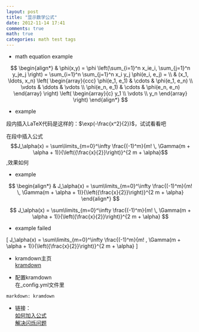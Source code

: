 ```yaml
---
layout: post
title: "显示数学公式"
date: 2012-11-14 17:41
comments: true
math: true
categories: math test tags
---
```


* math equation example

$$
\begin{align*}
  & \phi(x,y) = \phi \left(\sum_{i=1}^n x_ie_i, \sum_{j=1}^n y_je_j \right)
  = \sum_{i=1}^n \sum_{j=1}^n x_i y_j \phi(e_i, e_j) = \\
  & (x_1, \ldots, x_n) \left( \begin{array}{ccc}
      \phi(e_1, e_1) & \cdots & \phi(e_1, e_n) \\
      \vdots & \ddots & \vdots \\
      \phi(e_n, e_1) & \cdots & \phi(e_n, e_n)
    \end{array} \right)
  \left( \begin{array}{c}
      y_1 \\
      \vdots \\
      y_n
    \end{array} \right)
\end{align*}
$$

<!-- more -->

* example  

段内插入LaTeX代码是这样的：$\exp(-\frac{x^2}{2})$，试试看看吧

在段中插入公式$$J_\alpha(x) = \sum\limits_{m=0}^\infty \frac{(-1)^m}{m! \, \Gamma(m + \alpha + 1)}{\left({\frac{x}{2}}\right)}^{2 m + \alpha}$$,效果如何

* example  

$$
\begin{align*}
  & J_\alpha(x) = \sum\limits_{m=0}^\infty \frac{(-1)^m}{m! \, \Gamma(m + \alpha + 1)}{\left({\frac{x}{2}}\right)}^{2 m + \alpha}
\end{align*}
$$

$$ J_\alpha(x) = \sum\limits_{m=0}^\infty \frac{(-1)^m}{m! \, \Gamma(m + \alpha + 1)}{\left({\frac{x}{2}}\right)}^{2 m + \alpha} $$

* example failed

\[ J_\alpha(x) = \sum\limits_{m=0}^\infty \frac{(-1)^m}{m! \, \Gamma(m + \alpha + 1)}{\left({\frac{x}{2}}\right)}^{2 m + \alpha} \]

* kramdown主页   
[kramdown](http://kramdown.rubyforge.org/)  

* 配置kramdown  
在_config.yml文件里

```
markdown: kramdown
```


* 链接：  
[如何加入公式](http://yanping.me/cn/blog/2012/03/10/octopress-with-latex/)  
[解决闪烁问题](http://steshaw.org/blog/2012/02/09/hello-mathjax/)  
